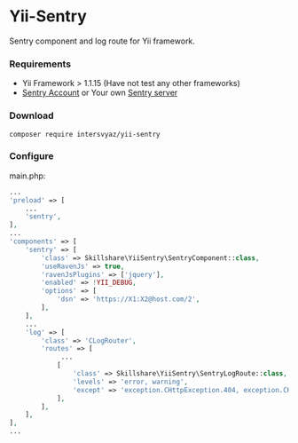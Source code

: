 Yii-Sentry
==========
Sentry component and log route for Yii framework.

### Requirements
* Yii Framework > 1.1.15 (Have not test any other frameworks)
* [Sentry Account](https://www.getsentry.com/) or Your own [Sentry server](http://sentry.readthedocs.org/en/latest/quickstart/)

### Download
```
composer require intersvyaz/yii-sentry
```

### Configure
main.php:
```php
...
'preload' => [
    ...
    'sentry',
],
...
'components' => [
    'sentry' => [
		'class' => Skillshare\YiiSentry\SentryComponent::class,
		'useRavenJs' => true,
		'ravenJsPlugins' => ['jquery'],
		'enabled' => !YII_DEBUG,
		'options' => [
		    'dsn' => 'https://X1:X2@host.com/2',
        ],
	],
    ...
    'log' => [
        'class' => 'CLogRouter',
        'routes' => [
             ...
            [
				'class' => Skillshare\YiiSentry\SentryLogRoute::class,
				'levels' => 'error, warning',
				'except' => 'exception.CHttpException.404, exception.CHttpException.400, exception.CHttpException.403',
			],
		],
    ],
],
...
```
